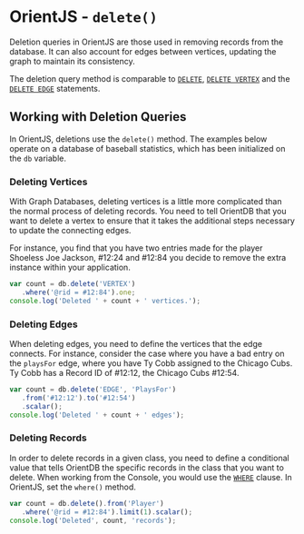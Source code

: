 # OrientJS - `delete()`

Deletion queries in OrientJS are those used in removing records from the database.  It can also account for edges between vertices, updating the graph to maintain its consistency.

The deletion query method is comparable to [`DELETE`](SQL-Delete.md), [`DELETE VERTEX`](SQL-Delete-Vertex.md) and the [`DELETE EDGE`](SQL-Delete-Edge.md) statements.


## Working with Deletion Queries

In OrientJS, deletions use the `delete()` method.  The examples below operate on a database of baseball statistics, which has been initialized on the `db` variable.


### Deleting Vertices

With Graph Databases, deleting vertices is a little more complicated than the normal process of deleting records. You need to tell OrientDB that you want to delete a vertex to ensure that it takes the additional steps necessary to update the connecting edges. 

For instance, you find that you have two entries made for the player Shoeless Joe Jackson, #12:24 and #12:84 you decide to remove the extra instance within your application.

```js
var count = db.delete('VERTEX')
   .where('@rid = #12:84').one;
console.log('Deleted ' + count + ' vertices.');
```

### Deleting Edges

When deleting edges, you need to define the vertices that the edge connects.  For instance, consider the case where you have a bad entry on the `playsFor` edge, where you have Ty Cobb assigned to the Chicago Cubs.  Ty Cobb has a Record ID of #12:12, the Chicago Cubs #12:54.

```js
var count = db.delete('EDGE', 'PlaysFor')
   .from('#12:12').to('#12:54')
   .scalar();
console.log('Deleted ' + count + ' edges');
```

### Deleting Records

In order to delete records in a given class, you need to define a conditional value that tells OrientDB the specific records in the class that you want to delete.  When working from the Console, you would use the [`WHERE`](SQL-Where.md) clause.  In OrientJS, set the `where()` method.

```js
var count = db.delete().from('Player')
   .where('@rid = #12:84').limit(1).scalar();
console.log('Deleted', count, 'records');
```

